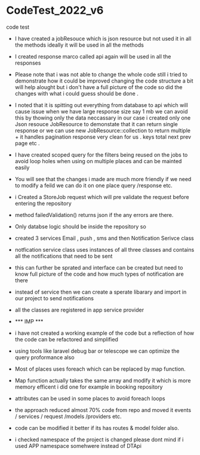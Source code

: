 # CodeTest_2022_v6
 code test 


* I have created a jobResouce which is json resource but not used it in all the methods ideally it will 
be used in all the methods 
* I created response marco called api again will be used in all the responses 

* Please note that i was not able to change the whole code still i tried to demonstrate how it could 
be improved changing the code structure a bit will help alought but i don't have a full picture 
of the code so did the changes with what i could guess should be done .

* I noted that it is spitting out everything from database to api  which will cause issue when 
we have large response size say 1 mb we can avoid this by thowing only the data neccassary in 
our case i created only one Json resouce JobResource to demonstate that it can return 
single response or we can use new JobResource::collection to return multiple + it handles 
pagination response very clean for us . keys total next prev page etc .

* I have created scoped query for the filters being reused on the jobs to avoid loop holes when using 
on multiple places and can be mainted easily

* You will see that the changes i made are much more friendly if we need to modify a feild we can do it on one place
query /response etc.

* i Created a StoreJob request which will pre validate the request before entering the repository 
* method failedValidation() returns json if the any errors are there.

* Only databse logic should be inside the repository so 
* created 3 services Email , push , sms and then Notification Serivce class 
* notfication service class uses instances of all three classes and contains all the notifications that need to be sent 
* this can further be sprated and interface can be created but need to know full picture of the code and how much types of notification are there 
* instead of service then we can create a sperate libarary and import in our project to send notifications
* all the classes are registered in app service provider

* *** IMP ***
* i have not created a working example of the code but a reflection of how the code can be refactored and simplified 

* using tools like laravel debug bar or telescope we can optimize the query proformance also 

* Most of places uses foreach which can be replaced by map function.
* Map function actually takes the same array and modify it which is more memory efficent i did one for example in booking repository 
* attributes can be used in some places to avoid foreach loops 

* the approach reduced almost 70% code from repo and moved it  events / services / request /models /providers etc.

* code can be modified it better if its has routes &  model folder also. 

* i checked namespace of the project is changed please dont mind if i used APP namespace somehwere instead of DTApi

